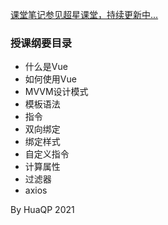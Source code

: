 [课堂笔记参见超星课堂，持续更新中...](https://mooc1-1.chaoxing.com/course/211011365.html)

### 授课纲要目录
- 什么是Vue
- 如何使用Vue
- MVVM设计模式
- 模板语法
- 指令
- 双向绑定
- 绑定样式
- 自定义指令
- 计算属性
- 过滤器
- axios

By HuaQP 2021
